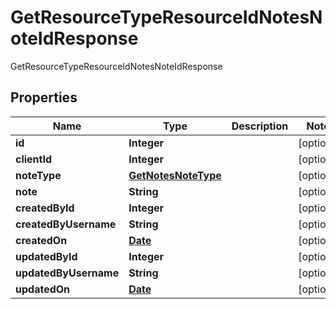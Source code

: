 

# GetResourceTypeResourceIdNotesNoteIdResponse

GetResourceTypeResourceIdNotesNoteIdResponse
## Properties

Name | Type | Description | Notes
------------ | ------------- | ------------- | -------------
**id** | **Integer** |  |  [optional]
**clientId** | **Integer** |  |  [optional]
**noteType** | [**GetNotesNoteType**](GetNotesNoteType.md) |  |  [optional]
**note** | **String** |  |  [optional]
**createdById** | **Integer** |  |  [optional]
**createdByUsername** | **String** |  |  [optional]
**createdOn** | [**Date**](Date.md) |  |  [optional]
**updatedById** | **Integer** |  |  [optional]
**updatedByUsername** | **String** |  |  [optional]
**updatedOn** | [**Date**](Date.md) |  |  [optional]



